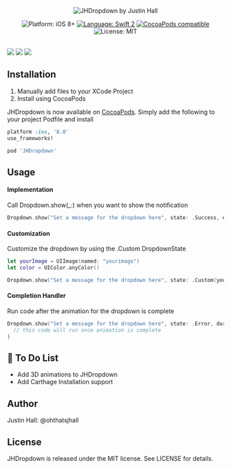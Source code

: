 <p align="center">
  <img src="http://i.imgur.com/33kLEKI.png" alt="JHDropdown by Justin Hall"/>
</p>

<p align="center">
    <img src="https://img.shields.io/badge/platform-iOS%208%2B-blue.svg?style=flat" alt="Platform: iOS 8+"/>
    <a href="https://developer.apple.com/swift"><img src="https://img.shields.io/badge/swift2-compatible-4BC51D.svg?style=flat" alt="Language: Swift 2" /></a>
    <a href="https://cocoapods.org/pods/JHDropdown"><img src="https://cocoapod-badges.herokuapp.com/v/JHDropdown/badge.png" alt="CocoaPods compatible" /></a>
    <img src="http://img.shields.io/badge/license-MIT-lightgrey.svg?style=flat" alt="License: MIT" /> <br><br>
</p>


![](Animations/JHDropdownSuccess.gif)
![](Animations/JHDropdownError.gif)
![](Animations/JHDropdownCustom.gif)

## Installation
1. Manually add files to your XCode Project
2. Install using CocoaPods

JHDropdown is now available on [CocoaPods](http://cocoapods.org). Simply add the following to your project Podfile and install
```ruby
platform :ios, '8.0'
use_frameworks!

pod 'JHDropdown'
```

## Usage

#### Implementation
Call Dropdown.show(_:) when you want to show the notification  

```swift
Dropdown.show("Set a message for the dropdown here", state: .Success, duration: 2.0, action: nil)
```
#### Customization
Customize the dropdown by using the .Custom DropdownState

```swift
let yourImage = UIImage(named: "yourimage")
let color = UIColor.anyColor()

Dropdown.show("Set a message for the dropdown here", state: .Custom(yourColor, yourImage), duration: 2.0, action: nil)
```

#### Completion Handler
Run code after the animation for the dropdown is complete

```swift
Dropdown.show("Set a message for the dropdown here", state: .Error, duration: 2.0) {
  // this code will run once animation is complete
}
```

## 📝 To Do List 
* Add 3D animations to JHDropdown
* Add Carthage Installation support

## Author

Justin Hall: @ohthatsjhall

## License

JHDropdown is released under the MIT license. See LICENSE for details.